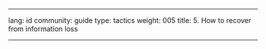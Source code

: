 

---

lang: id
community: guide
type: tactics
weight: 005
title: 5. How to recover from information loss

---

<stub>

